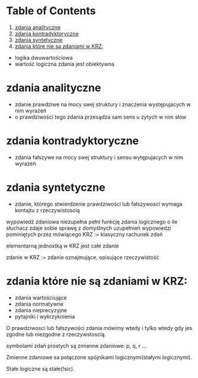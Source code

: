 
# Table of Contents

1.  [zdania analityczne](#org1bb0fb8)
2.  [zdania kontradyktoryczne](#orgfcb9866)
3.  [zdania syntetyczne](#org7ba7a80)
4.  [zdania które nie są zdaniami w KRZ:](#org3a5b801)

-   logika dwuwartościowa
-   wartość logiczna zdania jest obiektywna


<a id="org1bb0fb8"></a>

# zdania analityczne

-   zdanie prawdziwe na mocy swej struktury i znaczenia występujacych w nim wyrażeń
-   o prawdziwości tego zdania przesądza sam sens u zytych w nim słów


<a id="orgfcb9866"></a>

# zdania kontradyktoryczne

-   zdania fałszywe na mocy swej struktury i sensu wytępujacych w nim wyrażeń


<a id="org7ba7a80"></a>

# zdania syntetyczne

-   zdanie, którego stwierdzenie prawdziwości lub fałszywosci wymaga kontajtu z rzeczywistoscią

wypowiedż zdaniowa niezupełna pełni funkcję zdania logicznego
o ile słuchacz zdaje sobie sprawę z domyślnych uzupełnień wypowiedzi pominiętych przez mówiącego
KRZ := klasyczny rachunek zdań

elementarną jednostką w KRZ jest całe zdanie

zdanie w KRZ := zdanie oznajmujące, opisujące rzeczywistość


<a id="org3a5b801"></a>

# zdania które nie są zdaniami w KRZ:

-   zdania wartościujące
-   zdania normatywne
-   zdania nieprecyzyjne
-   pytajniki i wykrzyknienia

O prawdziwosci lub fałszywości zdania mówimy wtedy i tylko wtedy gdy jes zgodne lub niezgodne z rzeczywstoscią.

symbolami zdań prostych są zmienne zdaniowe: p, q, r &#x2026;

Zmienne zdaniowe sa połączone spójnikami logicznymi(stałymi logicznymi).

Stałe logiczne są stałe(!sic).

